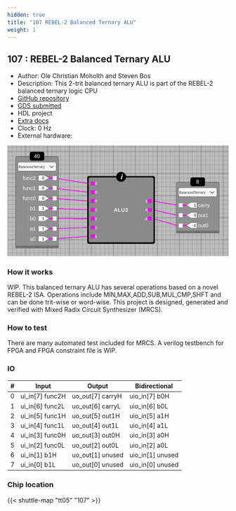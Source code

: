```yaml
---
hidden: true
title: "107 REBEL-2 Balanced Ternary ALU"
weight: 1
---
```


## 107 : REBEL-2 Balanced Ternary ALU

* Author: Ole Christian Moholth and Steven Bos
* Description: This 2-trit balanced ternary ALU is part of the REBEL-2 balanced ternary logic CPU
* [GitHub repository](https://github.com/aiunderstand/tt05-REBEL2-balanced-ternary-ALU)
* [GDS submitted](https://github.com/aiunderstand/tt05-REBEL2-balanced-ternary-ALU/actions/runs/6752116681)
* HDL project
* [Extra docs]()
* Clock: 0 Hz
* External hardware: 

![picture](images/picture.png)

### How it works

WIP. This balanced ternary ALU has several operations based on a novel REBEL-2 ISA. Operations include MIN,MAX,ADD,SUB,MUL,CMP,SHFT and can be done trit-wise or word-wise. This project is designed, generated and verified with Mixed Radix Circuit Synthesizer (MRCS).


### How to test

There are many automated test included for MRCS. A verilog testbench for FPGA and FPGA constraint file is WIP.


### IO

| # | Input        | Output       | Bidirectional      |
|---|--------------|--------------| -------------------|
| 0 | ui_in[7]  func2H  | uo_out[7] carryH | uio_in[7] b0H |
| 1 | ui_in[6]  func2L  | uo_out[6] carryL | uio_in[6] b0L |
| 2 | ui_in[5]  func1H  | uo_out[5] out1H | uio_in[5] a1H |
| 3 | ui_in[4]  func1L  | uo_out[4] out1L | uio_in[4] a1L |
| 4 | ui_in[3]  func0H  | uo_out[3] out0H | uio_in[3] a0H |
| 5 | ui_in[2]  func0L  | uo_out[2] out0L | uio_in[2] a0L |
| 6 | ui_in[1]  b1H  | uo_out[1] unused | uio_in[1] unused |
| 7 | ui_in[0]  b1L  | uo_out[0] unused | uio_in[0] unused |

### Chip location

{{< shuttle-map "tt05" "107" >}}
